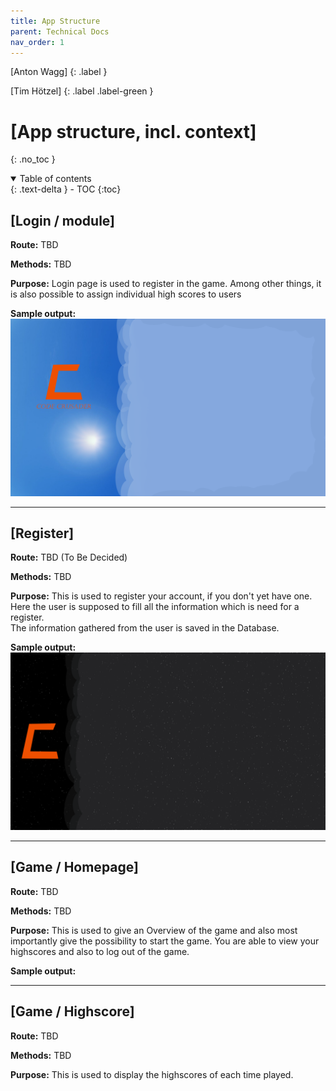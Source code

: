 ```yaml
---
title: App Structure
parent: Technical Docs
nav_order: 1
---
```


[Anton Wagg]
{: .label }

[Tim Hötzel]
{: .label .label-green }

# [App structure, incl. context]
{: .no_toc }

<details open markdown="block">
  <summary>
    Table of contents
  </summary>
  {: .text-delta } 
- TOC
{:toc}
</details>

## [Login / module]

**Route:** TBD

**Methods:** TBD

**Purpose:** Login page is used to register in the game. Among other things, it is also possible to assign individual high scores to users


**Sample output:**
![Alt text](../assets/images/login-page.png)

--------

## [Register] 

**Route:** TBD (To Be Decided)

**Methods:** TBD

**Purpose:** This is used to register your account, if you don't yet have one. Here the user is supposed to fill all the information which is need for a register. <br>
             The information gathered from the user is saved in the Database.


**Sample output:**
![Alt text](../assets/images/register-page.png)

--------

## [Game / Homepage] 

**Route:** TBD

**Methods:** TBD

**Purpose:** This is used to give an Overview of the game and also most importantly give the possibility to start the game. You are able to view your highscores and also to log out of the game. 


**Sample output:**

------

## [Game / Highscore]

**Route:** TBD

**Methods:** TBD

**Purpose:** This is used to display the highscores of each time played. 
